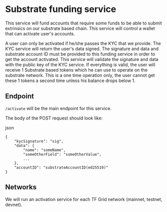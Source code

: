 # Substrate funding service

This service will fund accounts that require some funds to be able to submit extrinsics on our substrate based chain. This service will control a wallet that can activate user's accounts.

A user can only be activated if he/she passes the KYC that we provide. The KYC service will return the user's data signed. The signature and data and substrate account ID must be provided to this funding service in order to get the account activated. This service will validate the signature and data with the public key of the KYC service. If everything is valid, the user will receive 1 Substrate based tokens which he can use to operate on the substrate network. This is a one time operation only, the user cannot get these 1 tokens a second time unless his balance drops below 1.

## Endpoint

`/activate` will be the main endpoint for this service.

The body of the POST request should look like:

json
```
{
    "kycSignature": "sig",
    "data": {
        "name": "someName",
        "someOtherField": "someOtherValue",
        ...
    },
    "accountID": "substrateAccountID(ed25519)"
}
```

## Networks

We will run an activation service for each TF Grid network (mainnet, testnet, devnet).